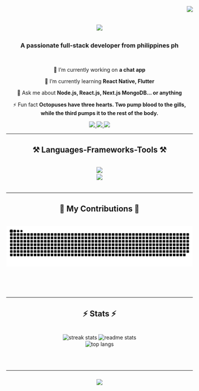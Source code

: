 <img align="right" src="https://visitor-badge.laobi.icu/badge?page_id=rosanno.rosanno" />

<h1 align="center">
    <img src="https://readme-typing-svg.herokuapp.com/?font=Righteous&size=35&center=true&vCenter=true&width=500&height=70&duration=4000&lines=Hi+There!+👋;+I'm+Rosanno+Macabuhay!;" />
</h1>

<h3 align="center">A passionate full-stack developer from philippines ph</h3>

<br/>

<div align="center">
 
 🔭 I’m currently working on **a chat app**
 
 🌱 I’m currently learning **React Native, Flutter**

 💬 Ask me about **Node.js, React.js, Next.js MongoDB... or anything**

 ⚡ Fun fact **Octopuses have three hearts. Two pump blood to the gills, while the third pumps it to the rest of the body.**
 
 </div>
 
<div align="center"> 
  <a href="mailto:rosannomacabuhay@gmail.com">
    <img src="https://img.shields.io/badge/Gmail-333333?style=for-the-badge&logo=gmail&logoColor=red" />
  </a>
  <a href="https://www.linkedin.com/in/rosanno-m-b7bb04206/" target="_blank">
    <img src="https://img.shields.io/badge/LinkedIn-0077B5?style=for-the-badge&logo=linkedin&logoColor=white" target="_blank" />
  </a>
  <a href="https://rosanno-3-d-portfolio.vercel.app/" target="_blank">
     <img src="https://img.shields.io/badge/Portfolio-FF5722?style=for-the-badge&logo=todoist&logoColor=white" target="_blank" /> <!-- sqlite, safari, google-chrome are other good icon options -->
  </a>
</div>

 <hr/>
 
<h2 align="center">⚒️ Languages-Frameworks-Tools ⚒️</h2>
<br/>
<div align="center">
    <img src="https://skillicons.dev/icons?i=nodejs,github,php,javascript,typescript,express,redux,mongodb,vite,laravel,java,cs" /><br>
    <img src="https://skillicons.dev/icons?i=react,tailwind,bootstrap,mui,mysql,postgres,next,html,css,vscode,figma,git,postman" />
</div>

<br/>
<hr/>

<div align="center">
  <h2>🐍 My Contributions 🐍</h2>
  <br>
  <img alt="snake eating my contributions" src="https://raw.githubusercontent.com/rosanno/rosanno/output/github-contribution-grid-snake.svg" />
  
  <br/><br/><br/>
</div>

<hr/>

<h2 align="center">⚡ Stats ⚡</h2>
<br>
<div align=center>
  <img width=390 src="https://streak-stats.demolab.com/?user=rosanno&count_private=true&theme=react&border_radius=10" alt="streak stats"/>
  <img width=390 src="https://github-readme-stats.vercel.app/api?username=rosanno&count_private=true&show_icons=true&theme=react&rank_icon=github&border_radius=10" alt="readme stats" />
  <br/>
  <img width=325 align="center" src="https://github-readme-stats.vercel.app/api/top-langs/?username=rosanno&hide=HTML&langs_count=8&layout=compact&theme=react&border_radius=10&size_weight=0.5&count_weight=0.5&exclude_repo=github-readme-stats" alt="top langs" />
</div>

<br/><br/>
<hr/>

<h3 align="center">
    <img src="https://readme-typing-svg.herokuapp.com/?font=Righteous&size=25&center=true&vCenter=true&width=500&height=70&duration=4000&lines=Thanks+for+visiting!+✌️;+Shoot+me+a+message+on+Linkedin!;I'm+always+down+to+collab+:)">
</h3>

<br/>
